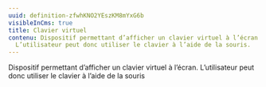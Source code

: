```yaml
---
uuid: definition-zfwhKNO2YEszKM8mYxG6b
visibleInCms: true
title: Clavier virtuel
contenu: Dispositif permettant d’afficher un clavier virtuel à l’écran.
  L’utilisateur peut donc utiliser le clavier à l’aide de la souris.
---
```

<!--StartFragment-->

Dispositif permettant d’afficher un clavier virtuel à l’écran. L’utilisateur peut donc utiliser le clavier à l’aide de la souris

<!--EndFragment-->